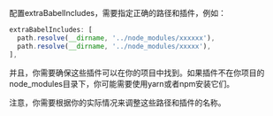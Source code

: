 配置extraBabelIncludes，需要指定正确的路径和插件，例如：

```javascript
extraBabelIncludes: [
  path.resolve(__dirname, '../node_modules/xxxxxx'),
  path.resolve(__dirname, '../node_modules/xxxxx'),
],
```

并且，你需要确保这些插件可以在你的项目中找到。如果插件不在你项目的node_modules目录下，你可能需要使用yarn或者npm安装它们。

注意，你需要根据你的实际情况来调整这些路径和插件的名称。
